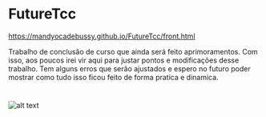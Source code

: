 # FutureTcc
https://mandyocadebussy.github.io/FutureTcc/front.html


Trabalho de conclusão de curso que ainda será feito aprimoramentos.
Com isso, aos poucos irei vir aqui para justar pontos e modificações desse trabalho.
Tem alguns erros que serão ajustados e espero no futuro poder
mostrar como tudo isso ficou feito de forma pratica e dinamica.
#
![alt text](https://i.imgur.com/CbcqEbI.png)
